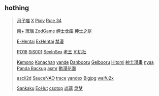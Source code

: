 ## hothing
> [月子喵](https://rika.club/)
> [X](https://x.com/)
> [Pixiv](https://www.pixiv.net/)
> [Rule 34](https://rule34.xxx/)
> 
> [南+](https://www.south-plus.net/)
> [琉璃](https://liuli.app/)
> [ZodGame](https://zodgame.xyz/)
> [绅士仓库](https://cangku.moe/)
> [绅士之庭](https://gmgard.com/)
> 
> [E-Hentai](https://e-hentai.org/)
> [ExHentai](https://exhentai.org/)
> [禁漫](https://18comic.vip/)
> 
> [PO18](https://www.po18.tw/)
> [SiS001](https://sis001.com/)
> [SexInSex](https://sexinsex.net/)
> [老王](https://laowang.vip/)
> [司机社](https://xsijishe.net/)
> 
> [Kemono](https://kemono.su/)
> [Konachan](https://konachan.com/)
> [yande](https://yande.re/)
> [Danbooru](https://danbooru.donmai.us/)
> [Gelbooru](https://gelbooru.com/)
> [Hitomi](https://hitomi.la/)
> [紳士漫畫](https://www.wnacg.com/)
> [nyaa](https://nyaa.si/)
> [Panda Backup](https://panda.chaika.moe/)
> [asmr](https://asmr.one/)
> [動漫花園](https://share.dmhy.org/)
> 
> [ascii2d](https://ascii2d.net/)
> [SauceNAO](https://saucenao.com/)
> [trace](https://trace.moe/)
> [yandex](https://yandex.com/images/)
> [Bigjpg](https://bigjpg.com/)
> [waifu2x](https://www.waifu2x.net/)
> 
> [Sankaku](https://chan.sankakucomplex.com/)
> [EoHut](https://www.eohut.com/)
> [csotop](https://csotop.com/)
> [琉璃](https://hacg.ceo/wp/)
> [灵梦](https://blog.reimu.net/)
> 
